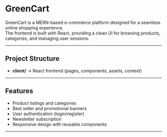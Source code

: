 # GreenCart

GreenCart is a MERN-based e-commerce platform designed for a seamless online shopping experience.  
The frontend is built with React, providing a clean UI for browsing products, categories, and managing user sessions.

---

## Project Structure

- **client/** → React frontend (pages, components, assets, context)

---

## Features

- Product listings and categories
- Best seller and promotional banners
- User authentication (login/register)
- Newsletter subscription
- Responsive design with reusable components

---
